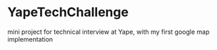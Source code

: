 # YapeTechChallenge
mini project for technical interview at Yape, with my first google map implementation
